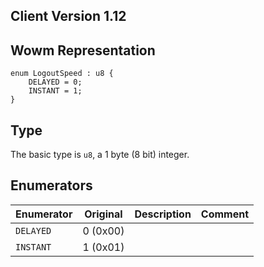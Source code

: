 ## Client Version 1.12

## Wowm Representation
```rust,ignore
enum LogoutSpeed : u8 {
    DELAYED = 0;    
    INSTANT = 1;    
}

```
## Type
The basic type is `u8`, a 1 byte (8 bit) integer.
## Enumerators
| Enumerator | Original  | Description | Comment |
| --------- | -------- | ----------- | ------- |
| `DELAYED` | 0 (0x00) |  |  |
| `INSTANT` | 1 (0x01) |  |  |

